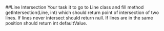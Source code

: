 ##Line Intersection
Your task it to go to Line class and fill method getIntersection(Line, int) which should return point of intersection of two lines. If lines never intersect should return null. If lines are in the same position should return int defaultValue.